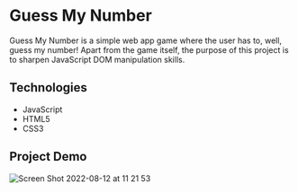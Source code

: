 # Guess My Number


Guess My Number is a simple web app game where the user has to, well, guess my number! Apart from the game itself, the purpose of this project is to sharpen JavaScript DOM manipulation skills.

## Technologies
- JavaScript
- HTML5
- CSS3

## Project Demo
![Screen Shot 2022-08-12 at 11 21 53](https://user-images.githubusercontent.com/79378686/184387136-72fc973f-6e4a-4814-95f0-f3bfaa5a9364.png)
